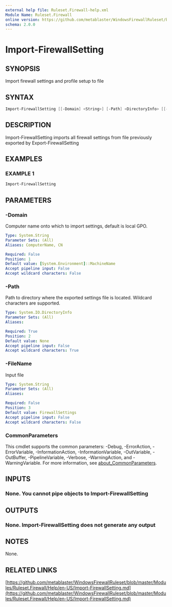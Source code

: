 ```yaml
---
external help file: Ruleset.Firewall-help.xml
Module Name: Ruleset.Firewall
online version: https://github.com/metablaster/WindowsFirewallRuleset/blob/master/Modules/Ruleset.Firewall/Help/en-US/Import-FirewallSetting.md
schema: 2.0.0
---
```


# Import-FirewallSetting

## SYNOPSIS

Import firewall settings and profile setup to file

## SYNTAX

```powershell
Import-FirewallSetting [[-Domain] <String>] [-Path] <DirectoryInfo> [[-FileName] <String>] [<CommonParameters>]
```

## DESCRIPTION

Import-FirewallSetting imports all firewall settings from file previously exported by
Export-FirewallSetting

## EXAMPLES

### EXAMPLE 1

```powershell
Import-FirewallSetting
```

## PARAMETERS

### -Domain

Computer name onto which to import settings, default is local GPO.

```yaml
Type: System.String
Parameter Sets: (All)
Aliases: ComputerName, CN

Required: False
Position: 1
Default value: [System.Environment]::MachineName
Accept pipeline input: False
Accept wildcard characters: False
```

### -Path

Path to directory where the exported settings file is located.
Wildcard characters are supported.

```yaml
Type: System.IO.DirectoryInfo
Parameter Sets: (All)
Aliases:

Required: True
Position: 2
Default value: None
Accept pipeline input: False
Accept wildcard characters: True
```

### -FileName

Input file

```yaml
Type: System.String
Parameter Sets: (All)
Aliases:

Required: False
Position: 3
Default value: FirewallSettings
Accept pipeline input: False
Accept wildcard characters: False
```

### CommonParameters

This cmdlet supports the common parameters: -Debug, -ErrorAction, -ErrorVariable, -InformationAction, -InformationVariable, -OutVariable, -OutBuffer, -PipelineVariable, -Verbose, -WarningAction, and -WarningVariable. For more information, see [about_CommonParameters](http://go.microsoft.com/fwlink/?LinkID=113216).

## INPUTS

### None. You cannot pipe objects to Import-FirewallSetting

## OUTPUTS

### None. Import-FirewallSetting does not generate any output

## NOTES

None.

## RELATED LINKS

[https://github.com/metablaster/WindowsFirewallRuleset/blob/master/Modules/Ruleset.Firewall/Help/en-US/Import-FirewallSetting.md](https://github.com/metablaster/WindowsFirewallRuleset/blob/master/Modules/Ruleset.Firewall/Help/en-US/Import-FirewallSetting.md)
